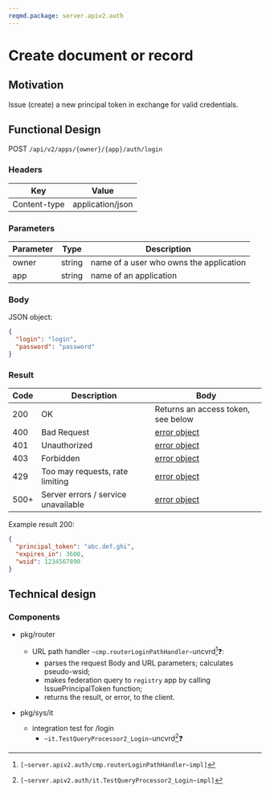 ```yaml
---
reqmd.package: server.apiv2.auth
---
```


# Create document or record
## Motivation
Issue (create) a new principal token in exchange for valid credentials.

## Functional Design
POST `/api/v2/apps/{owner}/{app}/auth/login`

### Headers
| Key | Value |
| --- | --- |
| Content-type | application/json |

### Parameters
| Parameter | Type | Description |
| --- | --- | --- |
| owner | string | name of a user who owns the application |
| app | string | name of an application |

### Body
JSON object: 
```json
{
  "login": "login",
  "password": "password"
}
```

### Result
| Code | Description | Body
| --- | --- | --- |
| 200 | OK | Returns an access token, see below |
| 400 | Bad Request | [error object](conventions.md#errors) |
| 401 | Unauthorized | [error object](conventions.md#errors) |
| 403 | Forbidden | [error object](conventions.md#errors) |
| 429 | Too may requests, rate limiting | [error object](conventions.md#errors) |
| 500+ | Server errors / service unavailable | [error object](conventions.md#errors) |
 
Example result 200:
```json
{
  "principal_token": "abc.def.ghi",
  "expires_in": 3600,
  "wsid": 1234567890
}
```

## Technical design
### Components
- pkg/router
  - URL path handler `~cmp.routerLoginPathHandler~`uncvrd[^1]❓:
    - parses the request Body and URL parameters; calculates pseudo-wsid;
    - makes federation query to `registry` app by calling IssuePrincipalToken function;
    - returns the result, or error, to the client.

- pkg/sys/it
    - integration test for /login
        - `~it.TestQueryProcessor2_Login~`uncvrd[^2]❓

[^1]: `[~server.apiv2.auth/cmp.routerLoginPathHandler~impl]`
[^2]: `[~server.apiv2.auth/it.TestQueryProcessor2_Login~impl]`
